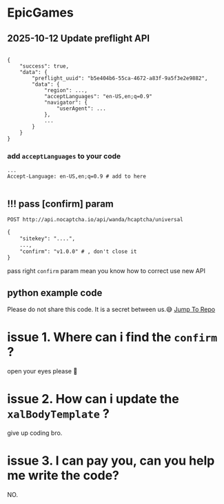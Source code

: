 # EpicGames

## 2025-10-12 Update preflight API
```

{
    "success": true,
    "data": {
        "preflight_uuid": "b5e404b6-55ca-4672-a83f-9a5f3e2e9882",
        "data": {
            "region": ...,
            "acceptLanguages": "en-US,en;q=0.9"
            "navigator": {
                "userAgent": ...
            },
            ...
        }
    }
}
```
### add `acceptLanguages` to your code

```
...
Accept-Language: en-US,en;q=0.9 # add to here
```

```

```
## !!! pass [confirm] param

```txt
POST http://api.nocaptcha.io/api/wanda/hcaptcha/universal

{
    "sitekey": "....",
    ...,
    "confirm": "v1.0.0" # , don't close it
}

```

pass right `confirm` param mean you know how to correct use new API


## python example code
Please do not share this code. It is a secret between us.😅
[Jump To Repo](https://www.nocaptcha.io/egs-clients-example_zip)


# issue 1. Where can i find the `confirm` ?
open your eyes please 👀

# issue 2. How can i update the `xalBodyTemplate` ?
give up coding bro.

# issue 3. I can pay you, can you help me write the code?
NO. 
